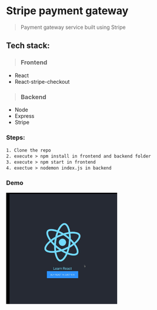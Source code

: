 # Stripe payment gateway

> Payment gateway service built using Stripe

## Tech stack:

> ### Frontend

- React
- React-stripe-checkout

> ### Backend

- Node
- Express
- Stripe

### Steps:

```
1. Clone the repo
2. execute > npm install in frontend and backend folder
3. execute > npm start in frontend
4. exectue > nodemon index.js in backend
```

### Demo

<img src="./stripepayment.gif" width="60%">
